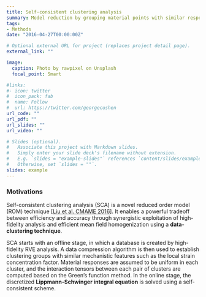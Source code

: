 ```yaml
---
title: Self-consistent clustering analysis
summary: Model reduction by grouping material points with similar responses.
tags:
- Methods
date: "2016-04-27T00:00:00Z"

# Optional external URL for project (replaces project detail page).
external_link: ""

image:
  caption: Photo by rawpixel on Unsplash
  focal_point: Smart

#links:
#- icon: twitter
#  icon_pack: fab
#  name: Follow
#  url: https://twitter.com/georgecushen
url_code: ""
url_pdf: ""
url_slides: ""
url_video: ""

# Slides (optional).
#   Associate this project with Markdown slides.
#   Simply enter your slide deck's filename without extension.
#   E.g. `slides = "example-slides"` references `content/slides/example-slides.md`.
#   Otherwise, set `slides = ""`.
slides: example
---
```

### Motivations

Self-consistent clustering analysis (SCA) is a novel reduced order model (ROM) technique [[Liu et al. CMAME 2016](https://www.sciencedirect.com/science/article/pii/S0045782516301499)]. It enables a powerful tradeoff between efficiency and accuracy through synergistic exploitation of high-fidelity analysis and efficient mean field homogenization using a **data-clustering technique**. 

SCA starts with an offline stage, in which a database is created by high-fidelity RVE analysis.  A data compression algorithm is then used to establish clustering groups with similar mechanistic features such as the local strain concentration factor. Material responses are assumed to be uniform in each cluster, and the interaction tensors between each pair of clusters are computed based on the Green’s function method. In the online stage, the discretized **Lippmann-Schwinger integral equation** is solved using a self-consistent scheme.